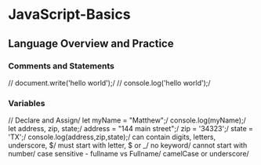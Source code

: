 # JavaScript-Basics

## Language Overview and Practice

### Comments and Statements

// document.write('hello world');/
// console.log('hello world');/

### Variables

// Declare and Assign/
let myName = "Matthew";/
console.log(myName);/
let address, zip, state;/
address = "144 main street";/
zip = '34323';/
state = 'TX';/
console.log(address,zip,state);/
can contain digits, letters, underscore, $/
must start with letter, $ or \_/
no keyword/
cannot start with number/
case sensitive - fullname vs Fullname/
camelCase or underscore/
